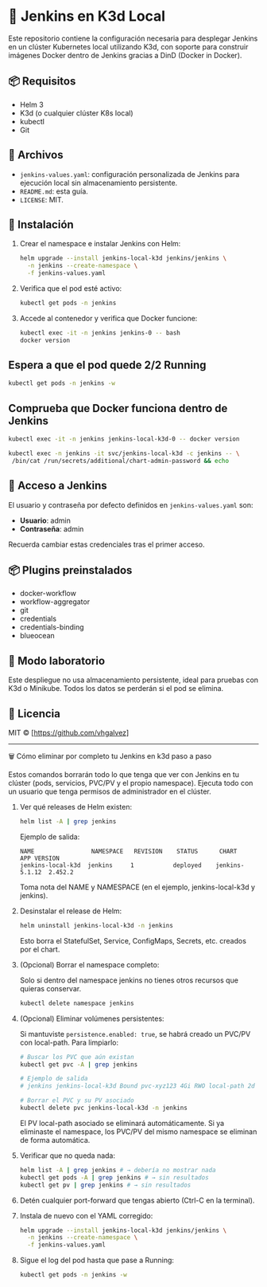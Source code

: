 # 🧪 Jenkins en K3d Local

Este repositorio contiene la configuración necesaria para desplegar Jenkins en un clúster Kubernetes local utilizando K3d, con soporte para construir imágenes Docker dentro de Jenkins gracias a DinD (Docker in Docker).

## 📦 Requisitos

- Helm 3
- K3d (o cualquier clúster K8s local)
- kubectl
- Git

## 📁 Archivos

- `jenkins-values.yaml`: configuración personalizada de Jenkins para ejecución local sin almacenamiento persistente.
- `README.md`: esta guía.
- `LICENSE`: MIT.

## 🚀 Instalación

1. Crear el namespace e instalar Jenkins con Helm:

    ```bash
    helm upgrade --install jenkins-local-k3d jenkins/jenkins \
      -n jenkins --create-namespace \
      -f jenkins-values.yaml
    ```

2. Verifica que el pod esté activo:

    ```bash
    kubectl get pods -n jenkins
    ```

3. Accede al contenedor y verifica que Docker funcione:

    ```bash
    kubectl exec -it -n jenkins jenkins-0 -- bash
    docker version
    ```

## Espera a que el pod quede 2/2 Running

```bash
kubectl get pods -n jenkins -w
```

## Comprueba que Docker funciona dentro de Jenkins

```bash
kubectl exec -it -n jenkins jenkins-local-k3d-0 -- docker version
```

```bash
kubectl exec -n jenkins -it svc/jenkins-local-k3d -c jenkins -- \
 /bin/cat /run/secrets/additional/chart-admin-password && echo
```

## 🔐 Acceso a Jenkins

El usuario y contraseña por defecto definidos en `jenkins-values.yaml` son:

- **Usuario**: admin
- **Contraseña**: admin

Recuerda cambiar estas credenciales tras el primer acceso.

## 📦 Plugins preinstalados

- docker-workflow
- workflow-aggregator
- git
- credentials
- credentials-binding
- blueocean

## 🧪 Modo laboratorio

Este despliegue no usa almacenamiento persistente, ideal para pruebas con K3d o Minikube. Todos los datos se perderán si el pod se elimina.

## 📜 Licencia

MIT © [https://github.com/vhgalvez]

---

🗑 Cómo eliminar por completo tu Jenkins en k3d paso a paso

Estos comandos borrarán todo lo que tenga que ver con Jenkins en tu clúster (pods, servicios, PVC/PV y el propio namespace). Ejecuta todo con un usuario que tenga permisos de administrador en el clúster.

1. Ver qué releases de Helm existen:

    ```bash
    helm list -A | grep jenkins
    ```

    Ejemplo de salida:

    ```
    NAME                NAMESPACE   REVISION    STATUS      CHART           APP VERSION
    jenkins-local-k3d  jenkins     1           deployed    jenkins-5.1.12  2.452.2
    ```

    Toma nota del NAME y NAMESPACE (en el ejemplo, jenkins-local-k3d y jenkins).

2. Desinstalar el release de Helm:

    ```bash
    helm uninstall jenkins-local-k3d -n jenkins
    ```

    Esto borra el StatefulSet, Service, ConfigMaps, Secrets, etc. creados por el chart.

3. (Opcional) Borrar el namespace completo:

    Solo si dentro del namespace jenkins no tienes otros recursos que quieras conservar.

    ```bash
    kubectl delete namespace jenkins
    ```

4. (Opcional) Eliminar volúmenes persistentes:

    Si mantuviste `persistence.enabled: true`, se habrá creado un PVC/PV con local-path. Para limpiarlo:

    ```bash
    # Buscar los PVC que aún existan
    kubectl get pvc -A | grep jenkins

    # Ejemplo de salida
    # jenkins jenkins-local-k3d Bound pvc-xyz123 4Gi RWO local-path 2d

    # Borrar el PVC y su PV asociado
    kubectl delete pvc jenkins-local-k3d -n jenkins
    ```

    El PV local-path asociado se eliminará automáticamente. Si ya eliminaste el namespace, los PVC/PV del mismo namespace se eliminan de forma automática.

5. Verificar que no queda nada:

    ```bash
    helm list -A | grep jenkins # → debería no mostrar nada
    kubectl get pods -A | grep jenkins # → sin resultados
    kubectl get pv | grep jenkins # → sin resultados
    ```

6. Detén cualquier port-forward que tengas abierto (Ctrl-C en la terminal).

7. Instala de nuevo con el YAML corregido:

    ```bash
    helm upgrade --install jenkins-local-k3d jenkins/jenkins \
      -n jenkins --create-namespace \
      -f jenkins-values.yaml
    ```

8. Sigue el log del pod hasta que pase a Running:

    ```bash
    kubectl get pods -n jenkins -w
    ```
